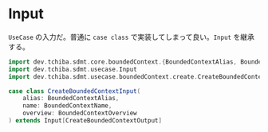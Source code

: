 # Input

`UseCase` の入力だ。普通に `case class` で実装してしまって良い。`Input` を継承する。

```scala
import dev.tchiba.sdmt.core.boundedContext.{BoundedContextAlias, BoundedContextName, BoundedContextOverview}
import dev.tchiba.sdmt.usecase.Input
import dev.tchiba.sdmt.usecase.boundedContext.create.CreateBoundedContextOutput

case class CreateBoundedContextInput(
    alias: BoundedContextAlias,
    name: BoundedContextName,
    overview: BoundedContextOverview
) extends Input[CreateBoundedContextOutput]
```